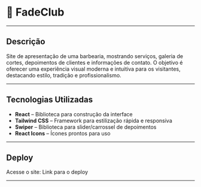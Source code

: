 # 💈 FadeClub

---

## Descrição

Site de apresentação de uma barbearia, mostrando serviços, galeria de cortes, depoimentos de clientes e informações de contato. O objetivo é oferecer uma experiência visual moderna e intuitiva para os visitantes, destacando estilo, tradição e profissionalismo.

---

## Tecnologias Utilizadas

- **React** – Biblioteca para construção da interface
- **Tailwind CSS** – Framework para estilização rápida e responsiva
- **Swiper** – Biblioteca para slider/carrossel de depoimentos
- **React Icons** – Ícones prontos para uso


---

## Deploy

Acesse o site: Link para o deploy

---